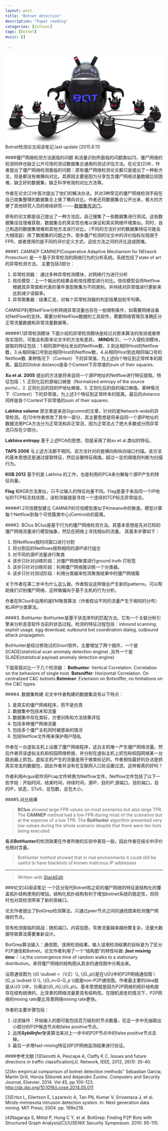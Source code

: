 ```yaml
---
layout: post
title: "Botnet detection"
description: "Paper reading"
categories: [Infosec]
tags: [Botnet]
music: []

---
```


![image](/assets/images/2015-05-08botnet.png)
Botnet检测论文阅读笔记,last update (2015.8.11)
<!-- more -->

####僵尸网络检测方法面临的问题
和流量识别所面临的问题类似[1]，僵尸网络的检测同样也缺乏公开可用的测试数据集合通用的测试评估方法。在论文[2]中，作者提出了僵尸网络检测面临的问题：原有僵尸网络检测论文都只是提出了一种新方法，但是都没有做横向对比。其原因主要是因为分享包含僵尸网络流量数据比较困难，缺乏好的数据集，缺乏科学有效的对比方法等。

作者在论文[2]中首次提出了他们的解决办法，并对3种常见的僵尸网络检测手段在自己收集整理的数据集合上做了横向对比。作者还将数据集合公开出来，极大的方便了其他研究人员的继续研究------[数据集传送门](http://mcfp.weebly.com/the-ctu-13-dataset-a-labeled-dataset-with-botnet-normal-and-background-traffic.html)。

原有的论文都是自己提出了一种方法后，自己搜集了一些数据集进行测试。这些数据集往往很难获取，数据集合的真实性也难以保证和真实网络环境类似。同时，自己构造的数据集很难和其他方法进行对比。（不同的方法针对的数据集特征可能会大相径庭）除了数据集的问题之外，很多僵尸检测的论文中的评价指标仅局限于FPR，或者使用的是不同的评价定义方式，这给方法之间的评比造成困难。

####1. CAMNEP
CAMNEP(Cooperative Adaptive Mechanism for NEtwork Protection) 是一个基于异常检测的网络行为的分析系统。系统包括了state of art的异常检测方法。
主要包括3部分：

 1. 异常检测器： 通过多种异常检测模块，对网络行为进行分析
 2. 信任模型：上一个输出的结果会和信任模型进行对比。信任模型会将Netflow根据其异常值和代表的事件类型聚集为不同类别。并持续对异常值进行更新来达到减少误报率。
 3. 异常聚集器：结果汇总，对每个异常检测器的判定结果加权平均等。

CAMNEP利用NetFlow分析网络异常流量也存在一些限制条件，如需要网络设备对NetFlow的支持，需要分析NetFlow数据的工具软件，需要网络管理员准确区分正常流量数据和异常流量数据等。

#####1.1异常检测模块
下面介绍的异常检测模块是经过对原来算法的改进或者修改实现的，可能会和原来论文中的方法有差异。
**MINDS**[3]，一个入侵检测模块，提取的特征包括：1.相同源IP地址发出的Netflow数，2.到达相同Host的Netflow数，3.从相同端口号到达相同Host的Netflow数，4.从相同Host到达相同端口号的Netflow数. 某种情况下（Context）下的异常值，为上述四个特征到正常样本的距离。最后的Global distance是各个Context下异常值的sum of their squares. 

**Xu et al. 2005** 提出的方法是将来自同一个源IP地址的Netflow进行特征提取。特征包括：1. 正则化后的源端口熵值（Normalized entropy of the source ports），2. 正则化后的目的IP地址熵值，3. 正则化后的目的端口熵值。某种情况下（Context）下的异常值，为上述3个特征到正常样本的距离。最后的distance同样是各个Context下异常值的sum of their squares. 

**Lakhina volume** 原文章是来自Sigcomm的文章，针对的是Network-wide的异常检测。在[1]中作者修改了其中一部分，其主要思想是将来自同一个源IP地址的数据流用PCA方法分为正常流和非正常流，因为正常流占了绝大多数成分而异常流只存在少部分。

**Lakhina entropy** 基于上述PCA的思想，但是采用了和xu et al.类似的特征。

**TAPS 2006** 与上述方法都不相同。该方法针对的是横向和纵向端口扫描。该方法的基本思想还是通过提取特征，然后设置特征阈值。超过一定的阈值则判断为扫描行为。

**KGB 2012** 基于的是  Lakhina 的工作，也是利用的PCA来分解每个源IP产生的特征向量。

**Flag** 和KGB方法类似，只不过输入的特征向量不同。Flag是基于来自同一个IP地址的TCP标志柱状图 。该检测器就是寻找一个连续的TCP标志异常组合。

#####1.2可信模型建立
CAMNEP的可信模型类似于Kmeans中的聚类。模型计算每个Netflow到每个可信簇类中心(Centroid)的距离。


####2. BClus
BClus是基于行为的僵尸网络检测方法。其基本思想是先对已知的僵尸网络流量进行模型抽象，然后在网络上寻找相似的流量。
其基本步骤如下：

 1. 将Netflows按时间窗口进行分割
 2. 将分割后的Netflows按照相同的源IP进行组合
 3. 对不同的源IP流量进行聚类
 4. 该步只针对训练阶段：对僵尸网络聚类进行ground truth 打标签
 5. 该步只针对训练阶段：利用僵尸网络簇训练一个分类器。
 6. 该步只针对测试阶段：利用分类器来检测聚类结果中的僵尸网络簇
 
关于作者在第二步中为什么这么做。作者假设这样做会产生新的patterns，可以帮助我们识别僵尸网络，这样做偏向于基于主机的行为分析。

作者在BClus中运用的是EM聚类算法（作者假设不同的流量产生于相同的分布）和JRIP分类算法。

####3. BotHunter
BotHunter是基于状态序列的匹配方法。它有一个关联分析引擎来分析恶意软件当前的状态过程。检测的特征过程包括：inbound scanning, exploit usage, egg download, outbound bot coordination dialog, outbound attack propagation. 

BotHunter是经过修改过的Snort软件。主要增加了两个插件，一个是SCADE(statistical scan anomaly detection engine) ,另外一个是SLADE(statistical payload anomaly detection engine)

下面穿插对比一下几个检测器：
**Bothunter**: Vertical Correlation. Correlation on the behaviors of single host.
**Botsniffer**: Horizontal Correlation. On centralized C&C botnets
**Botminer**: Extension on Botsniffer, no limitations on the C&C types.

####4. 数据集构建
论文中作者构建的数据集具有以下特点：

 1. 是真实的僵尸网络程序，而不是仿真
 2. 数据集中包括未知流量
 3. 数据集中存在类标，方便训练和方法效果评估
 4. 包括多种僵尸网络流量
 5. 包括多个僵尸主机同时被感染的情况
 6. 包括Netflow文件用来保护用户隐私

作者在一台虚拟主机上设置了僵尸网络程序，这台主机唯一产生僵尸网络流量。然后作者将该虚拟主机和校园网络桥接，并分别在虚拟主机上抓包和校园网络某一台路由器上抓包。虚拟主机产生的流量是用于做类标记的。作者相信最好的办法是抓真实攻击的数据包，因此作者并没有在互联网入口处设置过滤。这样做真的好吗？

作者利用Argus软件将Pcap文件转换为Netflow文件。Netflow文件包括了以下一些字段：开始时间，结束时间，持续时间，源IP，目的IP,源端口，目的端口，目的IP，状态，SToS，总包数，总包大小。

####5.对比结果

>**BClus** showed large FPR values on most scenarios but also large TPR. 
>The **CAMNEP** method had a low FPR during most of the scenarios but at the expense of a low TPR.
>The **BotHunter** algorithm presented very low values during the whole scenario despite that there were ten bots being executed.
 
 看来**BotHunter**的检测效果在作者所做的实验中表现一般，因此作者在结论中评价也相对含蓄。
 >BotHunter method showed that in real environments it could still be useful to have blacklists of known malicious IP addresses

---------
> Written with [StackEdit](https://stackedit.io/).

###论文[4]阅读笔记
一个区分现代Botnet和之前的僵尸网络的特征是结构化的覆盖拓扑结构使用的增加。结构化拓扑结构有利于增加botnet系统的稳定性，但同时也对其检测带来了新的突破口。

论文作者提出了BotGrep检测算法，只通过peer节点之间的通信图来检测僵尸网络的节点。

现有检测面临的挑战：随机端口，内容加密。背景流量越来越纷繁复杂，流量大数据导致算法需要重新设计。
 
 BotGrep算法输入：通信图，误用检测结果。输入误用检测结果的目标是为了区分P2P通信和Botnet。论文作者利用了一个“结构图”的特性叫做: ***fast mixintg time：*** i.e,the convergence time of random walks to a stationary distribution。来将僵尸网络的结构图从其余的通信图中分离出来。
 
设原通信图为 \\(G \subset =（V,E）\\), \\(G_p\\)是在\\(G\\)中的P2P网络通信图 \\(G_p \subset G \\), \\(G_n=G-G_p \\)就是non-P2P通信图。作者最主要的idea就是从\\(G \\)中，分离出\\(G_n\\),\\(G_p\\)。基本思想就是因为P2P网络的拓扑结构是存在结构规律的，比背景的网络流量更具有结构性。在随机游走的情况下，P2P网络的mixing rate要比背景网络mixing rate更快。

作者的主要步骤包括：

1. 过滤操作：开始输入的图可能包括百万级别的节点数量，在这一步中先抽取出小部分的P2P候选节点和false positive节点。
2. 运用***SybilInfer***聚类算法来对上一步中的P2P节点中的false positive节点去掉。
3. 最后一步用fast-mixing特征对P2P网络监测结果进行验证。


####参考文献
[1]Dainotti A, Pescape A, Claffy K C. Issues and future directions in traffic classification[J]. Network, IEEE, 2012, 26(1): 35-40.

[2]An empirical comparison of botnet detection methods" Sebastian Garcia, Martin Grill, Honza Stiborek and Alejandro Zunino. Computers and Security Journal, 
Elsevier. 2014. Vol 45, pp 100-123. http://dx.doi.org/10.1016/j.cose.2014.05.011

[3]Ertoz L, Eilertson E, Lazarevic A, Tan PN, Kumar V, Srivastava J, et al. 
Minds-minnesota intrusion detection system. In: Next generation data mining. MIT Press; 2004. pp. 199e218.

[4]Nagaraja S, Mittal P, Hong C Y, et al. BotGrep: Finding P2P Bots with Structured Graph Analysis[C]//USENIX Security Symposium. 2010: 95-110.
